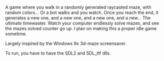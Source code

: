 A game where you walk in a randomly generated raycasted maze, with random colors... Or a bot walks and you watch. Once you reach the end, it generates a new one, and a new one, and a new one, and a new... 
The ultimate timewaster. Watch your computer endlessly solve mazes, and see the mazes solved counter go up. I plan on making this a proper idle game sometime.

Largely inspired by the Windows 9x 3d-maze screensaver.

To run, you have to have the SDL2 and SDL_ttf dlls.
